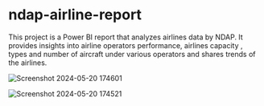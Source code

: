 # ndap-airline-report
This project is a Power BI report that analyzes airlines data by NDAP. It provides insights into airline operators performance, airlines capacity , types and number of aircraft under various operators and shares trends of the airlines.

![Screenshot 2024-05-20 174601](https://github.com/indhusatheesh/ndap-airline-report/assets/124862953/4df468a6-2a75-4c9d-97eb-801afac56951)



 ![Screenshot 2024-05-20 174521](https://github.com/indhusatheesh/ndap-airline-report/assets/124862953/e17e2970-278d-44c6-b29c-154c051d9294)




